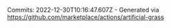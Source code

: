 Commits: 2022-12-30T10:16:47.607Z - Generated via https://github.com/marketplace/actions/artificial-grass
<br>
